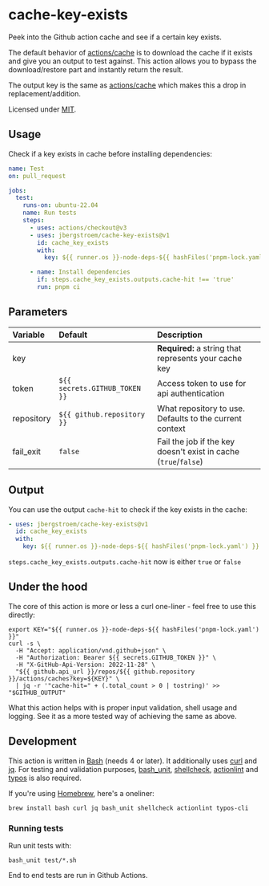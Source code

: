 # cache-key-exists

Peek into the Github action cache and see if a certain key exists.

The default behavior of [actions/cache][gh-cache] is to download the cache if it exists and give you
an output to test against. This action allows you to bypass the download/restore part and instantly
return the result.

The output key is the same as [actions/cache][gh-cache] which makes this a drop in replacement/addition.

Licensed under [MIT][license].

## Usage

Check if a key exists in cache before installing dependencies:

```yaml
name: Test
on: pull_request

jobs:
  test:
    runs-on: ubuntu-22.04
    name: Run tests
    steps:
      - uses: actions/checkout@v3
      - uses: jbergstroem/cache-key-exists@v1
        id: cache_key_exists
        with:
          key: ${{ runner.os }}-node-deps-${{ hashFiles('pnpm-lock.yaml') }}

      - name: Install dependencies
        if: steps.cache_key_exists.outputs.cache-hit !== 'true'
        run: pnpm ci
```

## Parameters

| Variable   | Default                       | Description                                                     |
| :--------- | :---------------------------- | :-------------------------------------------------------------- |
| key        |                               | **Required:** a string that represents your cache key           |
| token      | `${{ secrets.GITHUB_TOKEN }}` | Access token to use for api authentication                      |
| repository | `${{ github.repository }}`    | What repository to use. Defaults to the current context      |
| fail_exit  | `false`                       | Fail the job if the key doesn't exist in cache (`true`/`false`) |

## Output

You can use the output `cache-hit` to check if the key exists in the cache:

```yaml
- uses: jbergstroem/cache-key-exists@v1
  id: cache_key_exists
  with:
    key: ${{ runner.os }}-node-deps-${{ hashFiles('pnpm-lock.yaml') }}
```

`steps.cache_key_exists.outputs.cache-hit` now is either `true` or `false`

## Under the hood

The core of this action is more or less a curl one-liner - feel free to use this directly:

```shell
export KEY="${{ runner.os }}-node-deps-${{ hashFiles('pnpm-lock.yaml') }}"
curl -s \
  -H "Accept: application/vnd.github+json" \
  -H "Authorization: Bearer ${{ secrets.GITHUB_TOKEN }}" \
  -H "X-GitHub-Api-Version: 2022-11-28" \
  "${{ github.api_url }}/repos/${{ github.repository }}/actions/caches?key=${KEY}" \
  | jq -r '"cache-hit=" + (.total_count > 0 | tostring)' >> "$GITHUB_OUTPUT"
```

What this action helps with is proper input validation, shell usage and logging. See it as a
more tested way of achieving the same as above.

## Development

This action is written in [Bash][bash] (needs 4 or later). It additionally uses [curl][curl] and [jq][jq]. For
testing and validation purposes, [bash_unit][bash_unit], [shellcheck][shellcheck], [actionlint][actionlint] and [typos][typos] is also required.

If you're using [Homebrew][brew], here's a oneliner:

```shell
brew install bash curl jq bash_unit shellcheck actionlint typos-cli
```

### Running tests

Run unit tests with:

```shell
bash_unit test/*.sh
```

End to end tests are run in Github Actions.

[gh-cache]: https://github.com/actions/cache
[bash]: https://www.gnu.org/software/bash/
[curl]: https://curl.se/
[jq]: https://stedolan.github.io/jq/
[bash_unit]: https://github.com/pgrange/bash_unit
[shellcheck]: https://www.shellcheck.net
[actionlint]: https://github.com/rhysd/actionlint
[typos]: https://crates.io/crates/typos-cli
[brew]: https://brew.sh
[license]: ./LICENSE
